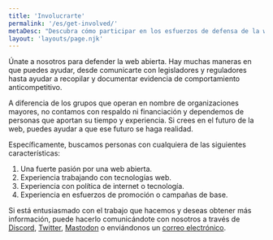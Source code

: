 ```yaml
---
title: 'Involucrarte'
permalink: '/es/get-involved/'
metaDesc: "Descubra cómo participar en los esfuerzos de defensa de la web abierta."
layout: 'layouts/page.njk'
---
```


Únate a nosotros para defender la web abierta. Hay muchas maneras en que puedes ayudar, desde comunicarte con legisladores y reguladores hasta ayudar a recopilar y documentar evidencia de comportamiento anticompetitivo.

A diferencia de los grupos que operan en nombre de organizaciones mayores, no contamos con respaldo ni financiación y dependemos de personas que aportan su tiempo y experiencia. Si crees en el futuro de la web, puedes ayudar a que ese futuro se haga realidad.

Específicamente, buscamos personas con cualquiera de las siguientes características:

1. Una fuerte pasión por una web abierta.
2. Experiencia trabajando con tecnologías web.
3. Experiencia con política de internet o tecnología.
4. Experiencia en esfuerzos de promoción o campañas de base.

Si está entusiasmado con el trabajo que hacemos y deseas obtener más información, puede hacerlo comunicándote con nosotros a través de <a href="https://discord.gg/x53hkqrRKx">Discord</a>, <a href="https://twitter.com/OpenWebAdvocacy">Twitter</a>, <a href='https://mastodon.social/@owa' rel='me'>Mastodon</a> o enviándonos un <a href="mailto:contactus@open-web-advocacy.org">correo electrónico</a>.
